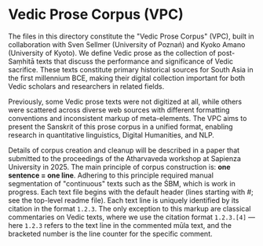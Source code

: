 # Vedic Prose Corpus (VPC)

The files in this directory constitute the "Vedic Prose Corpus" (VPC), built in collaboration with Sven Sellmer (University of Poznań) and Kyoko Amano (University of Kyoto). We define Vedic prose as the collection of post-Saṃhitā texts that discuss the performance and significance of Vedic sacrifice. These texts constitute primary historical sources for South Asia in the first millennium BCE, making their digital collection important for both Vedic scholars and researchers in related fields.

Previously, some Vedic prose texts were not digitized at all, while others were scattered across diverse web sources with different formatting conventions and inconsistent markup of meta-elements. The VPC aims to present the Sanskrit of this prose corpus in a unified format, enabling research in quantitative linguistics, Digital Humanities, and NLP.

Details of corpus creation and cleanup will be described in a paper that submitted to the proceedings of the Atharvaveda workshop at Sapienza University in 2025. The main principle of corpus construction is: **one sentence = one line**. Adhering to this principle required manual segmentation of "continuous" texts such as the ŚBM, which is work in progress. Each text file begins with the default header (lines starting with #; see the top-level readme file). Each text line is uniquely identified by its citation in the format `1.2.3`. The only exception to this markup are classical commentaries on Vedic texts, where we use the citation format `1.2.3.[4]` — here `1.2.3` refers to the text line in the commented mūla text, and the bracketed number is the line counter for the specific comment.